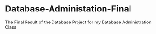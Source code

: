 # Database-Administation-Final
The Final Result of the Database Project for my Database Administration Class
